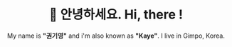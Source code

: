 <h1 align='center'>👋 안녕하세요. Hi, there !</h1>
<p align='center'>My name is <b>"권기영"</b> and i'm also known as <b>"Kaye"</b>. I live in Gimpo, Korea.</p>
